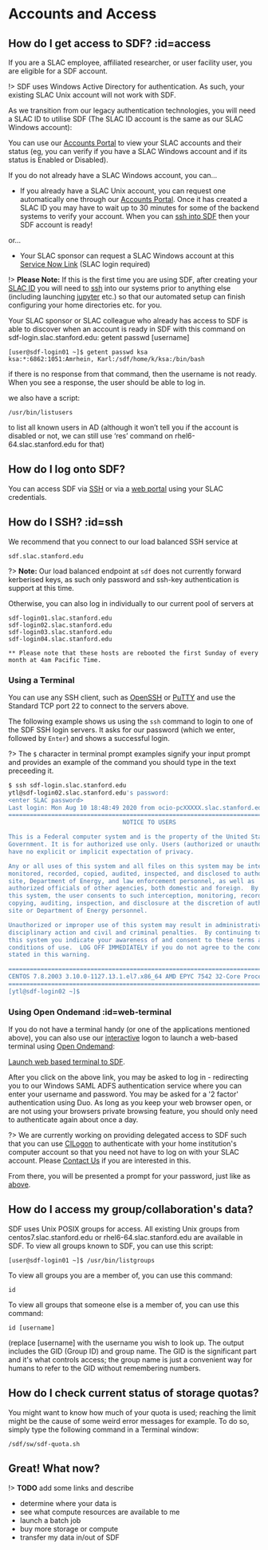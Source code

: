 # Accounts and Access

## How do I get access to SDF? :id=access

If you are a SLAC employee, affiliated researcher, or user facility user, you are eligible for a SDF account.

!> SDF uses Windows Active Directory for authentication. As such, your existing SLAC Unix account will not work with SDF.

As we transition from our legacy authentication technologies, you will need a SLAC ID to utilise SDF (The SLAC ID account is the same as our SLAC Windows account):

You can use our [Accounts Portal](https://ad-account.slac.stanford.edu) to view your SLAC accounts and their status (eg, you can verify if you have a SLAC Windows account and if its status is Enabled or Disabled).

If you do not already have a SLAC Windows account, you can...

- If you already have a SLAC Unix account, you can request one automatically one through our [Accounts Portal](https://ad-account.slac.stanford.edu). Once it has created a SLAC ID you may have to wait up to 30 minutes for some of the backend systems to verify your account. When you can [ssh into SDF](#ssh) then your SDF account is ready!

or...

- Your SLAC sponsor can request a SLAC Windows account at this [Service Now Link](https://slacprod.servicenowservices.com/it_services?id=sc_cat_item&sys_id=17176b676ff12100aae0c6012e3ee4f7&sysparm_category=d65827c46fd921009c4235af1e3ee434) (SLAC login required)

!> __Please Note:__ If this is the first time you are using SDF, after creating your [SLAC ID](#access) you will need to [ssh](#ssh) into our systems prior to anything else (including launching [jupyter](software.md#jupyter) etc.) so that our automated setup can finish configuring your home directories etc. for you.

Your SLAC sponsor or SLAC colleague who already has access to SDF is able to discover when an account is ready in SDF with this command on sdf-login.slac.stanford.edu: getent passwd [username]
```
[user@sdf-login01 ~]$ getent passwd ksa
ksa:*:6862:1051:Amrhein, Karl:/sdf/home/k/ksa:/bin/bash
``` 
if there is no response from that command, then the username is not ready. When you see a response, the user should be able to log in.
 
we also have a script:
```
/usr/bin/listusers
```
to list all known users in AD (although it won’t tell you if the account is disabled or not, we can still use ‘res’ command on rhel6-64.slac.stanford.edu for that)

## How do I log onto SDF?

You can access SDF via [SSH](#ssh) or via a [web portal](interactive-compute.md) using your SLAC credentials.


## How do I SSH?  :id=ssh

We recommend that you connect to our load balanced SSH service at

```
sdf.slac.stanford.edu
```

?> __Note:__ Our load balanced endpoint at `sdf` does not currently forward kerberised keys, as such only password and ssh-key authentication is support at this time.

Otherwise, you can also log in individually to our current pool of servers at

```
sdf-login01.slac.stanford.edu
sdf-login02.slac.stanford.edu
sdf-login03.slac.stanford.edu
sdf-login04.slac.stanford.edu

** Please note that these hosts are rebooted the first Sunday of every month at 4am Pacific Time.
```

### Using a Terminal

You can use any SSH client, such as [OpenSSH](www.openssh.com) or [PuTTY](https://www.chiark.greenend.org.uk/~sgtatham/putty/) and use the Standard TCP port 22 to connect to the servers above.

The following example shows us using the `ssh` command to login to one of the SDF SSH login servers. It asks for our password (which we enter, followed by `Enter`) and shows a successful login.

?> The `$` character in terminal prompt examples signify your input prompt and provides an example of the command you should type in the text preceeding it.

```bash
$ ssh sdf-login.slac.stanford.edu
ytl@sdf-login02.slac.stanford.edu's password:
<enter SLAC password>
Last login: Mon Aug 10 18:48:49 2020 from ocio-pcXXXXX.slac.stanford.edu
===============================================================================
                                NOTICE TO USERS

This is a Federal computer system and is the property of the United States
Government. It is for authorized use only. Users (authorized or unauthorized)
have no explicit or implicit expectation of privacy.

Any or all uses of this system and all files on this system may be intercepted,
monitored, recorded, copied, audited, inspected, and disclosed to authorized
site, Department of Energy, and law enforcement personnel, as well as
authorized officials of other agencies, both domestic and foreign.  By using
this system, the user consents to such interception, monitoring, recording,
copying, auditing, inspection, and disclosure at the discretion of authorized
site or Department of Energy personnel.

Unauthorized or improper use of this system may result in administrative
disciplinary action and civil and criminal penalties.  By continuing to use
this system you indicate your awareness of and consent to these terms and
conditions of use.  LOG OFF IMMEDIATELY if you do not agree to the conditions
stated in this warning.

===============================================================================
CENTOS 7.8.2003 3.10.0-1127.13.1.el7.x86_64 AMD EPYC 7542 32-Core Processor sdf-login01.slac.stanford.edu
===============================================================================
[ytl@sdf-login02 ~]$
```

### Using Open Ondemand :id=web-terminal

If you do not have a terminal handy (or one of the applications mentioned above), you can also use our [interactive](#interactive) logon to launch a web-based terminal using [Open Ondemand](https://openondemand.org/):

[Launch web based terminal to SDF](/pun/sys/shell/ssh/sdf-login.slac.stanford.edu ':ignore').

After you click on the above link, you may be asked to log in - redirecting you to our Windows SAML ADFS authentication service where you can enter your username and password. You may be asked for a '2 factor' authentication using Duo. As long as you keep your web browser open, or are not using your browsers private browsing feature, you should only need to authenticate again about once a day.

?> We are currently working on providing delegated access to SDF such that you can use [CILogon](https://www.cilogon.org/) to authenticate with your home institution's computer account so that you need not have to log on with your SLAC account. Please [Contact Us](contact-us.md) if you are interested in this.

From there, you will be presented a prompt for your password, just like as [above](#using-a-terminal).



## How do I access my group/collaboration's data?

SDF uses Unix POSIX groups for access. All existing Unix groups from centos7.slac.stanford.edu or rhel6-64.slac.stanford.edu are available in SDF. To view all groups known to SDF, you can use this script:
```
[user@sdf-login01 ~]$ /usr/bin/listgroups 
```

To view all groups you are a member of, you can use this command:
```
id
```
To view all groups that someone else is a member of, you can use this command:
```
id [username]
```
(replace [username] with the username you wish to look up. The output includes the GID (Group ID) and group name.  The GID is the significant part and it's what controls access; the group name is just a convenient way for humans to refer to the GID without remembering numbers.



## How do I check current status of storage quotas?

You might want to know how much of your quota is used; reaching the limit might be the cause of some weird error messages for example. To do so, simply type the following command in a Terminal window:
```
/sdf/sw/sdf-quota.sh
```



## Great! What now?

!> __TODO__ add some links and describe

- determine where your data is
- see what compute resources are available to me
- launch a batch job
- buy more storage or compute
- transfer my data in/out of SDF

